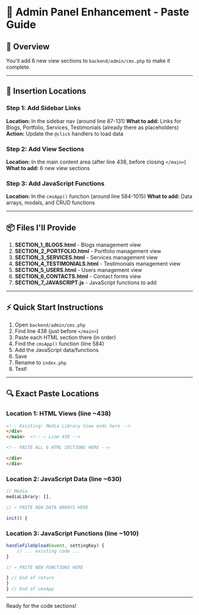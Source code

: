# 📝 Admin Panel Enhancement - Paste Guide

## 🎯 Overview

You'll add 6 new view sections to `backend/admin/cms.php` to make it complete.

---

## 📍 Insertion Locations

### Step 1: Add Sidebar Links
**Location:** In the sidebar nav (around line 87-131)
**What to add:** Links for Blogs, Portfolio, Services, Testimonials (already there as placeholders)
**Action:** Update the `@click` handlers to load data

### Step 2: Add View Sections
**Location:** In the main content area (after line 438, before closing `</main>`)
**What to add:** 6 new view sections

### Step 3: Add JavaScript Functions
**Location:** In the `cmsApp()` function (around line 584-1015)
**What to add:** Data arrays, modals, and CRUD functions

---

## 📦 Files I'll Provide

1. **SECTION_1_BLOGS.html** - Blogs management view
2. **SECTION_2_PORTFOLIO.html** - Portfolio management view
3. **SECTION_3_SERVICES.html** - Services management view
4. **SECTION_4_TESTIMONIALS.html** - Testimonials management view
5. **SECTION_5_USERS.html** - Users management view
6. **SECTION_6_CONTACTS.html** - Contact forms view
7. **SECTION_7_JAVASCRIPT.js** - JavaScript functions to add

---

## ⚡ Quick Start Instructions

1. Open `backend/admin/cms.php`
2. Find line 438 (just before `</main>`)
3. Paste each HTML section there (in order)
4. Find the `cmsApp()` function (line 584)
5. Add the JavaScript data/functions
6. Save
7. Rename to `index.php`
8. Test!

---

## 🔍 Exact Paste Locations

### Location 1: HTML Views (line ~438)
```html
<!-- Existing: Media Library View ends here -->
</div>
</main>  <!-- ← Line 438 -->

<!-- PASTE ALL 6 HTML SECTIONS HERE -->

</div>
</div>
```

### Location 2: JavaScript Data (line ~630)
```javascript
// Media
mediaLibrary: [],

// ← PASTE NEW DATA ARRAYS HERE

init() {
```

### Location 3: JavaScript Functions (line ~1010)
```javascript
handleFileUpload(event, settingKey) {
    // ... existing code ...
}

// ← PASTE NEW FUNCTIONS HERE

} // End of return
}
} // End of cmsApp
```

---

Ready for the code sections!

